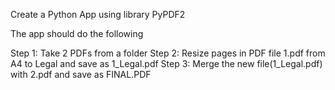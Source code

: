 Create a Python App using library PyPDF2

The app should do the following

Step 1: Take 2 PDFs from a folder
Step 2: Resize pages in PDF file 1.pdf from A4 to Legal and save as 1_Legal.pdf
Step 3: Merge the new file(1_Legal.pdf) with 2.pdf and save as FINAL.PDF
